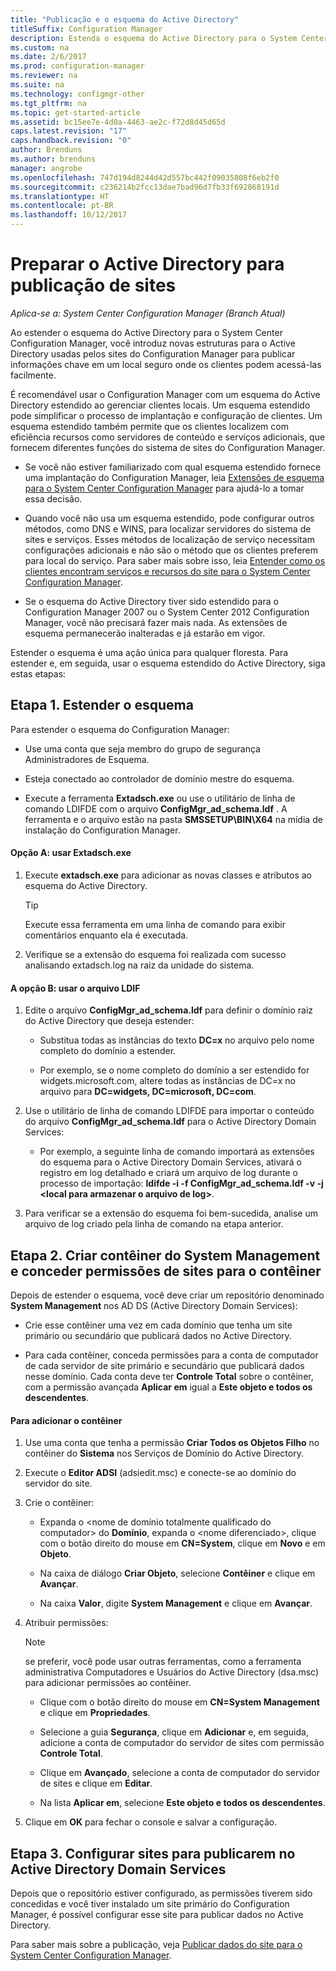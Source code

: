 ```yaml
---
title: "Publicação e o esquema do Active Directory"
titleSuffix: Configuration Manager
description: Estenda o esquema do Active Directory para o System Center Configuration Manager para simplificar o processo de implantar e configurar clientes.
ms.custom: na
ms.date: 2/6/2017
ms.prod: configuration-manager
ms.reviewer: na
ms.suite: na
ms.technology: configmgr-other
ms.tgt_pltfrm: na
ms.topic: get-started-article
ms.assetid: bc15ee7e-4d0a-4463-ae2c-f72d8d45d65d
caps.latest.revision: "17"
caps.handback.revision: "0"
author: Brenduns
ms.author: brenduns
manager: angrobe
ms.openlocfilehash: 747d194d8244d42d557bc442f09035808f6eb2f0
ms.sourcegitcommit: c236214b2fcc13dae7bad96d7fb33f692868191d
ms.translationtype: HT
ms.contentlocale: pt-BR
ms.lasthandoff: 10/12/2017
---
```

# <a name="prepare-active-directory-for-site-publishing"></a>Preparar o Active Directory para publicação de sites

*Aplica-se a: System Center Configuration Manager (Branch Atual)*

Ao estender o esquema do Active Directory para o System Center Configuration Manager, você introduz novas estruturas para o Active Directory usadas pelos sites do Configuration Manager para publicar informações chave em um local seguro onde os clientes podem acessá-las facilmente.  

É recomendável usar o Configuration Manager com um esquema do Active Directory estendido ao gerenciar clientes locais. Um esquema estendido pode simplificar o processo de implantação e configuração de clientes. Um esquema estendido também permite que os clientes localizem com eficiência recursos como servidores de conteúdo e serviços adicionais, que fornecem diferentes funções do sistema de sites do Configuration Manager.  

-   Se você não estiver familiarizado com qual esquema estendido fornece uma implantação do Configuration Manager, leia [Extensões de esquema para o System Center Configuration Manager](../../../core/plan-design/network/schema-extensions.md) para ajudá-lo a tomar essa decisão.  

-   Quando você não usa um esquema estendido, pode configurar outros métodos, como DNS e WINS, para localizar servidores do sistema de sites e serviços. Esses métodos de localização de serviço necessitam configurações adicionais e não são o método que os clientes preferem para local do serviço. Para saber mais sobre isso, leia [Entender como os clientes encontram serviços e recursos do site para o System Center Configuration Manager](../../../core/plan-design/hierarchy/understand-how-clients-find-site-resources-and-services.md).  

-   Se o esquema do Active Directory tiver sido estendido para o Configuration Manager 2007 ou o System Center 2012 Configuration Manager, você não precisará fazer mais nada. As extensões de esquema permanecerão inalteradas e já estarão em vigor.  

Estender o esquema é uma ação única para qualquer floresta. Para estender e, em seguida, usar o esquema estendido do Active Directory, siga estas etapas:  

## <a name="step-1-extend-the-schema"></a>Etapa 1. Estender o esquema  
Para estender o esquema do Configuration Manager:  

-   Use uma conta que seja membro do grupo de segurança Administradores de Esquema.  

-   Esteja conectado ao controlador de domínio mestre do esquema.  

-   Execute a ferramenta **Extadsch.exe** ou use o utilitário de linha de comando LDIFDE com o arquivo **ConfigMgr_ad_schema.ldf** . A ferramenta e o arquivo estão na pasta **SMSSETUP\BIN\X64** na mídia de instalação do Configuration Manager.  

#### <a name="option-a-use-extadschexe"></a>Opção A: usar Extadsch.exe  

1.  Execute **extadsch.exe** para adicionar as novas classes e atributos ao esquema do Active Directory.  

    > [!TIP]  
    >  Execute essa ferramenta em uma linha de comando para exibir comentários enquanto ela é executada.  

2.  Verifique se a extensão do esquema foi realizada com sucesso analisando extadsch.log na raiz da unidade do sistema.  

#### <a name="option-b-use-the-ldif-file"></a>A opção B: usar o arquivo LDIF  

1.  Edite o arquivo **ConfigMgr_ad_schema.ldf** para definir o domínio raiz do Active Directory que deseja estender:  

    -   Substitua todas as instâncias do texto **DC=x** no arquivo pelo nome completo do domínio a estender.  

    -   Por exemplo, se o nome completo do domínio a ser estendido for widgets.microsoft.com, altere todas as instâncias de DC=x no arquivo para **DC=widgets, DC=microsoft, DC=com**.  

2.  Use o utilitário de linha de comando LDIFDE para importar o conteúdo do arquivo **ConfigMgr_ad_schema.ldf** para o Active Directory Domain Services:  

    -   Por exemplo, a seguinte linha de comando importará as extensões do esquema para o Active Directory Domain Services, ativará o registro em log detalhado e criará um arquivo de log durante o processo de importação: **ldifde -i -f ConfigMgr_ad_schema.ldf -v -j &lt;local para armazenar o arquivo de log\>**.  

3.  Para verificar se a extensão do esquema foi bem-sucedida, analise um arquivo de log criado pela linha de comando na etapa anterior.  

## <a name="step-2--create-the-system-management-container-and-grant-sites-permissions-to-the-container"></a>Etapa 2.  Criar contêiner do System Management e conceder permissões de sites para o contêiner  
 Depois de estender o esquema, você deve criar um repositório denominado **System Management** nos AD DS (Active Directory Domain Services):  

-   Crie esse contêiner uma vez em cada domínio que tenha um site primário ou secundário que publicará dados no Active Directory.  

-   Para cada contêiner, conceda permissões para a conta de computador de cada servidor de site primário e secundário que publicará dados nesse domínio. Cada conta deve ter **Controle Total** sobre o contêiner, com a permissão avançada **Aplicar em** igual a **Este objeto e todos os descendentes**.  

#### <a name="to-add-the-container"></a>Para adicionar o contêiner  

1.  Use uma conta que tenha a permissão **Criar Todos os Objetos Filho** no contêiner do **Sistema** nos Serviços de Domínio do Active Directory.  

2.  Execute o **Editor ADSI** (adsiedit.msc) e conecte-se ao domínio do servidor do site.  

3.  Crie o contêiner:  

    -   Expanda o &lt;nome de domínio totalmente qualificado do computador\> do **Domínio**, expanda o &lt;nome diferenciado\>, clique com o botão direito do mouse em **CN=System**, clique em **Novo** e em **Objeto**.  

    -   Na caixa de diálogo **Criar Objeto**, selecione **Contêiner** e clique em **Avançar**.  

    -   Na caixa **Valor**, digite **System Management** e clique em **Avançar**.  

4.  Atribuir permissões:  

    > [!NOTE]  
    >  se preferir, você pode usar outras ferramentas, como a ferramenta administrativa Computadores e Usuários do Active Directory (dsa.msc) para adicionar permissões ao contêiner.  

    -   Clique com o botão direito do mouse em **CN=System Management** e clique em **Propriedades**.  

    -   Selecione a guia **Segurança**, clique em **Adicionar** e, em seguida, adicione a conta de computador do servidor de sites com permissão **Controle Total**.  

    -   Clique em **Avançado**, selecione a conta de computador do servidor de sites e clique em **Editar**.  

    -   Na lista **Aplicar em**, selecione **Este objeto e todos os descendentes**.  

5.  Clique em **OK** para fechar o console e salvar a configuração.  

## <a name="step-3-set-up-sites-to-publish-to-active-directory-domain-services"></a>Etapa 3. Configurar sites para publicarem no Active Directory Domain Services  
 Depois que o repositório estiver configurado, as permissões tiverem sido concedidas e você tiver instalado um site primário do Configuration Manager, é possível configurar esse site para publicar dados no Active Directory.  

 Para saber mais sobre a publicação, veja [Publicar dados do site para o System Center Configuration Manager](../../../core/servers/deploy/configure/publish-site-data.md).  
